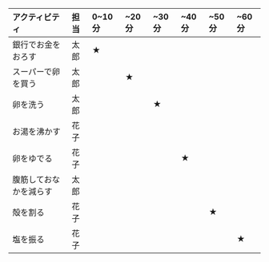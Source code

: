 
|アクティビティ|担当|0~10分|~20分|~30分|~40分|~50分|~60分|
|:---|:---|:---|:---|:---|:---|:---|:---|
|銀行でお金をおろす|太郎|★| | | | | |
|スーパーで卵を買う|太郎| |★| | | | |
|卵を洗う|太郎| | |★| | | |
|お湯を沸かす|花子| | | | | | |
|卵をゆでる|花子| | | |★| | |
|腹筋しておなかを減らす|太郎| | | | | | |
|殻を割る|花子| | | | |★| |
|塩を振る|花子| | | | | |★|
